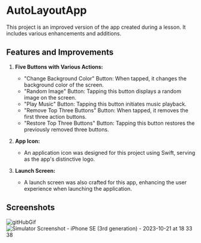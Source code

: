 # AutoLayoutApp

This project is an improved version of the app created during a lesson. It includes various enhancements and additions. 

## Features and Improvements

1. **Five Buttons with Various Actions:**
   - "Change Background Color" Button: When tapped, it changes the background color of the screen.
   - "Random Image" Button: Tapping this button displays a random image on the screen.
   - "Play Music" Button: Tapping this button initiates music playback.
   - "Remove Top Three Buttons" Button: When tapped, it removes the first three action buttons.
   - "Restore Top Three Buttons" Button: Tapping this button restores the previously removed three buttons.

2. **App Icon:**
   - An application icon was designed for this project using Swift, serving as the app's distinctive logo.

3. **Launch Screen:**
   - A launch screen was also crafted for this app, enhancing the user experience when launching the application.

## Screenshots

![gitHubGif](https://github.com/StasyaOmak/AutoLayoutApp/assets/127408467/0fe426d6-7d08-480a-99cd-8946f58dfe7b) ![Simulator Screenshot - iPhone SE (3rd generation) - 2023-10-21 at 18 33 38](https://github.com/StasyaOmak/AutoLayoutApp/assets/127408467/f830126c-1e4d-4a26-b469-7c866dfe691c)
